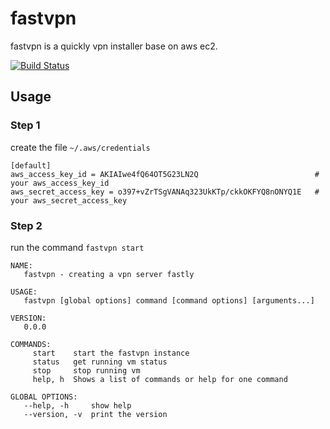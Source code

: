 # fastvpn

fastvpn is a quickly vpn installer base on aws ec2.

[![Build Status](https://travis-ci.org/Jamlee/fastvpn.svg?branch=master)](https://travis-ci.org/Jamlee/fastvpn)

## Usage

### Step 1

create the file `~/.aws/credentials`

```
[default]
aws_access_key_id = AKIAIwe4fQ64OT5G23LN2Q                          # your aws_access_key_id
aws_secret_access_key = o397+vZrTSgVANAq323UkKTp/ckkOKFYQ8nONYQ1E   # your aws_secret_access_key
```

### Step 2

run the command `fastvpn start`

```
NAME:
   fastvpn - creating a vpn server fastly

USAGE:
   fastvpn [global options] command [command options] [arguments...]

VERSION:
   0.0.0

COMMANDS:
     start    start the fastvpn instance
     status   get running vm status
     stop     stop running vm
     help, h  Shows a list of commands or help for one command

GLOBAL OPTIONS:
   --help, -h     show help
   --version, -v  print the version
```
